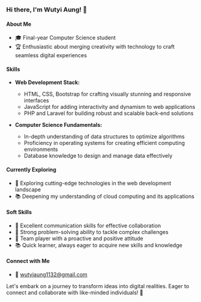 ### Hi there, I'm Wutyi Aung! 👋

#### About Me
- 🎓 Final-year Computer Science student
- 🏆 Enthusiastic about merging creativity with technology to craft seamless digital experiences

#### Skills
- **Web Development Stack:**
  - HTML, CSS, Bootstrap for crafting visually stunning and responsive interfaces
  - JavaScript for adding interactivity and dynamism to web applications
  - PHP and Laravel for building robust and scalable back-end solutions

- **Computer Science Fundamentals:**
  - In-depth understanding of data structures to optimize algorithms
  - Proficiency in operating systems for creating efficient computing environments
  - Database knowledge to design and manage data effectively

#### Currently Exploring
- 🚀 Exploring cutting-edge technologies in the web development landscape
- 📚 Deepening my understanding of cloud computing and its applications

#### Soft Skills
- 💬 Excellent communication skills for effective collaboration
- 🚀 Strong problem-solving ability to tackle complex challenges
- 🤝 Team player with a proactive and positive attitude
- 📚 Quick learner, always eager to acquire new skills and knowledge


#### Connect with Me
- 📧 wutyiaung1132@gmail.com

Let's embark on a journey to transform ideas into digital realities. Eager to connect and collaborate with like-minded individuals! 🌟
